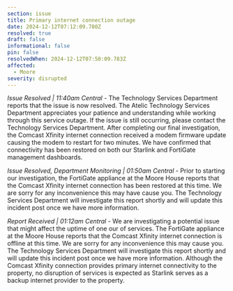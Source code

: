 ```yaml
---
section: issue
title: Primary internet connection outage
date: 2024-12-12T07:12:09.780Z
resolved: true
draft: false
informational: false
pin: false
resolvedWhen: 2024-12-12T07:50:09.783Z
affected:
  - Moore
severity: disrupted
---
```

*Issue Resolved | 11:40am Central* - The Technology Services Department reports that the issue is now resolved. The Atelic Technology Services Department appreciates your patience and understanding while working through this service outage. If the issue is still occurring, please contact the Technology Services Department. After completing our final investigation, the Comcast Xfinity internet connection received a modem firmware update causing the modem to restart for two minutes. We have confirmed that connectivity has been restored on both our Starlink and FortiGate management dashboards.

*Issue Resolved, Department Monitoring | 01:50am Central* - Prior to starting our investigation, the FortiGate appliance at the Moore House reports that the Comcast Xfinity internet connection has been restored at this time. We are sorry for any inconvenience this may have cause you. The Technology Services Department will investigate this report shortly and will update this incident post once we have more information.

*Report Received | 01:12am Central* - We are investigating a potential issue that might affect the uptime of one our of services. The FortiGate appliance at the Moore House reports that the Comcast Xfinity internet connection is offline at this time. We are sorry for any inconvenience this may cause you. The Technology Services Department will investigate this report shortly and will update this incident post once we have more information. Although the Comcast Xfinity connection provides primary internet connectivity to the property, no disruption of services is expected as Starlink serves as a backup internet provider to the property.